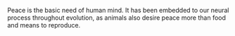 Peace is the basic need of human mind. It has been embedded to our neural process throughout evolution, as animals also desire peace more than food and means to reproduce.
